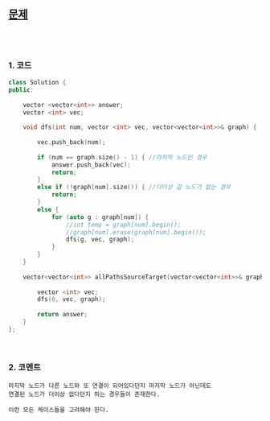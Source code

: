 [문제](https://leetcode.com/problems/all-paths-from-source-to-target/)
--------------

<br>
<br>

### 1. 코드
```cpp
class Solution {
public:
    
    vector <vector<int>> answer;
    vector <int> vec;
    
    void dfs(int num, vector <int> vec, vector<vector<int>>& graph) {
        
        vec.push_back(num);
        
        if (num == graph.size() - 1) { //마지막 노드인 경우
            answer.push_back(vec);
            return;
        }
        else if (!graph[num].size()) { //더이상 갈 노드가 없는 경우
            return;
        }
        else {
            for (auto g : graph[num]) { 
                //int temp = graph[num].begin();
                //graph[num].erase(graph[num].begin());
                dfs(g, vec, graph);
            }
        }
    }
    
    vector<vector<int>> allPathsSourceTarget(vector<vector<int>>& graph) {
        
        vector <int> vec;
        dfs(0, vec, graph);
        
        return answer;
    }
};
```

<br>

### 2. 코멘트

    마지막 노드가 다른 노드와 또 연결이 되어있다던지 마지막 노드가 아닌데도 
    연결된 노드가 더이상 없다던지 하는 경우들이 존재한다. 
    
    이런 모든 케이스들을 고려해야 한다. 
